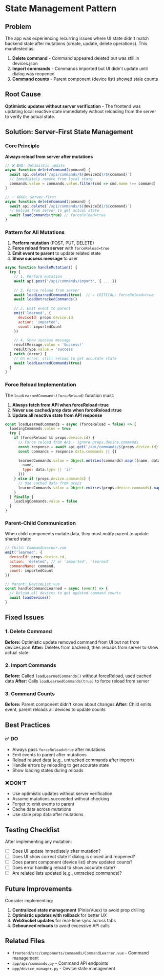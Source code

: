 # State Management Pattern

## Problem

The app was experiencing recurring issues where UI state didn't match backend state after mutations (create, update, delete operations). This manifested as:

1. **Delete command** - Command appeared deleted but was still in devices.json
2. **Import commands** - Commands imported but UI didn't update until dialog was reopened
3. **Command counts** - Parent component (device list) showed stale counts

## Root Cause

**Optimistic updates without server verification** - The frontend was updating local reactive state immediately without reloading from the server to verify the actual state.

## Solution: Server-First State Management

### Core Principle

**Always reload from server after mutations**

```javascript
// ❌ BAD: Optimistic update
async function deleteCommand(command) {
  await api.delete(`/api/commands/${deviceId}/${command}`)
  // Immediately remove from local state
  commands.value = commands.value.filter(cmd => cmd.name !== command)
}

// ✅ GOOD: Server-first
async function deleteCommand(command) {
  await api.delete(`/api/commands/${deviceId}/${command}`)
  // Reload from server to get actual state
  await loadCommands(true) // forceReload=true
}
```

### Pattern for All Mutations

1. **Perform mutation** (POST, PUT, DELETE)
2. **Force reload from server** with `forceReload=true`
3. **Emit event to parent** to update related state
4. **Show success message** to user

```javascript
async function handleMutation() {
  try {
    // 1. Perform mutation
    await api.post('/api/commands/import', { ... })
    
    // 2. Force reload from server
    await loadLearnedCommands(true)  // ← CRITICAL: forceReload=true
    await loadUntrackedCommands()
    
    // 3. Emit event to parent
    emit('learned', {
      deviceId: props.device.id,
      action: 'imported',
      count: importedCount
    })
    
    // 4. Show success message
    resultMessage.value = 'Success!'
    resultType.value = 'success'
  } catch (error) {
    // On error, still reload to get accurate state
    await loadLearnedCommands(true)
  }
}
```

### Force Reload Implementation

The `loadLearnedCommands(forceReload)` function must:

1. **Always fetch from API when forceReload=true**
2. **Never use cached/prop data when forceReload=true**
3. **Update all reactive state from API response**

```javascript
const loadLearnedCommands = async (forceReload = false) => {
  loadingCommands.value = true
  try {
    if (forceReload && props.device.id) {
      // Force reload from API - ignore props.device.commands
      const response = await api.get(`/api/commands/${props.device.id}`)
      const commands = response.data.commands || {}
      
      learnedCommands.value = Object.entries(commands).map(([name, data]) => ({
        name,
        type: data.type || 'ir'
      }))
    } else if (props.device.commands) {
      // Use cached data from props
      learnedCommands.value = Object.entries(props.device.commands).map(...)
    }
  } finally {
    loadingCommands.value = false
  }
}
```

### Parent-Child Communication

When child components mutate data, they must notify parent to update shared state:

```javascript
// Child: CommandLearner.vue
emit('learned', {
  deviceId: props.device.id,
  action: 'deleted', // or 'imported', 'learned'
  commandName: command,
  count: importedCount
})

// Parent: DeviceList.vue
const handleCommandLearned = async (event) => {
  // Reload all devices to get updated command counts
  await loadDevices()
}
```

## Fixed Issues

### 1. Delete Command
**Before:** Optimistic update removed command from UI but not from devices.json
**After:** Deletes from backend, then reloads from server to show actual state

### 2. Import Commands
**Before:** Called `loadLearnedCommands()` without forceReload, used cached data
**After:** Calls `loadLearnedCommands(true)` to force reload from server

### 3. Command Counts
**Before:** Parent component didn't know about changes
**After:** Child emits event, parent reloads all devices to update counts

## Best Practices

### ✅ DO

- Always pass `forceReload=true` after mutations
- Emit events to parent after mutations
- Reload related data (e.g., untracked commands after import)
- Handle errors by reloading to get accurate state
- Show loading states during reloads

### ❌ DON'T

- Use optimistic updates without server verification
- Assume mutations succeeded without checking
- Forget to emit events to parent
- Cache data across mutations
- Use stale prop data after mutations

## Testing Checklist

After implementing any mutation:

- [ ] Does UI update immediately after mutation?
- [ ] Does UI show correct state if dialog is closed and reopened?
- [ ] Does parent component (device list) show updated counts?
- [ ] Does error handling reload to show accurate state?
- [ ] Are related lists updated (e.g., untracked commands)?

## Future Improvements

Consider implementing:

1. **Centralized state management** (Pinia/Vuex) to avoid prop drilling
2. **Optimistic updates with rollback** for better UX
3. **WebSocket updates** for real-time sync across tabs
4. **Debounced reloads** to avoid excessive API calls

## Related Files

- `frontend/src/components/commands/CommandLearner.vue` - Command management
- `app/api/commands.py` - Command API endpoints
- `app/device_manager.py` - Device state management

